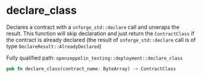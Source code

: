# declare_class

Declares a contract with a `snforge_std::declare` call and unwraps the result. This function will skip declaration and just return the `ContractClass` if the contract is already declared (the result of `snforge_std::declare` call is of type `DeclareResult::AlreadyDeclared`)

Fully qualified path: `openzeppelin_testing::deployment::declare_class`

```rust
pub fn declare_class(contract_name: ByteArray) -> ContractClass
```

